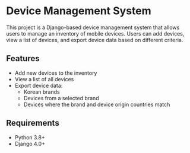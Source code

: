 # Device Management System

This project is a Django-based device management system that allows users to manage an inventory of mobile devices. Users can add devices, view a list of devices, and export device data based on different criteria.

## Features

- Add new devices to the inventory
- View a list of all devices
- Export device data:
  - Korean brands
  - Devices from a selected brand
  - Devices where the brand and device origin countries match

## Requirements

- Python 3.8+
- Django 4.0+

